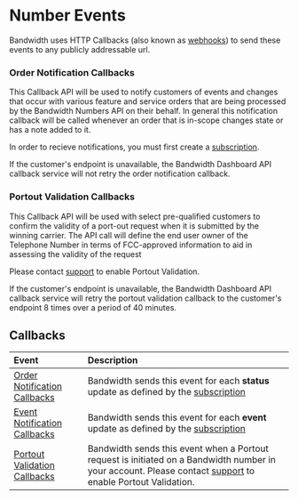 # Number Events

Bandwidth uses HTTP Callbacks (also known as [webhooks](https://webhooks.pbworks.com/w/page/13385124/FrontPage)) to send these events to any publicly addressable url.

### Order Notification Callbacks

This Callback API will be used to notify customers of events and changes that occur with various feature and service orders that are being processed by the Bandwidth Numbers API on their behalf. In general this notification callback will be called whenever an order that is in-scope changes state or has a note added to it.

In order to recieve notifications, you must first create a [subscription](../../account/subscriptions/about.md).

If the customer's endpoint is unavailable, the Bandwidth Dashboard API callback service will not retry the order notification callback.

### Portout Validation Callbacks

This Callback API will be used with select pre-qualified customers to confirm the validity of a port-out request when it is submitted by the winning carrier. The API call will define the end user owner of the Telephone Number in terms of FCC-approved information to aid in assessing the validity of the request

Please contact [support](https://support.bandwidth.com) to enable Portout Validation.

If the customer's endpoint is unavailable, the Bandwidth Dashboard API callback service will retry the portout validation callback to the customer's endpoint 8 times over a period of 40 minutes.

## Callbacks

| Event                                                | Description                                                                                                                                                                                  |
|:-----------------------------------------------------|:---------------------------------------------------------------------------------------------------------------------------------------------------------------------------------------------|
| [Order Notification Callbacks](orderNotification.md) | Bandwidth sends this event for each **status** update as defined by the [subscription](../../account/subscriptions/about.md)                                                                     |
| [Event Notification Callbacks](eventNotification.md) | Bandwidth sends this event for each **event** update as defined by the [subscription](../../account/subscriptions/about.md)
| [Portout Validation Callbacks](portoutValidation.md) | Bandwidth sends this event when a Portout request is initiated on a Bandwidth number in your account. Please contact [support](https://support.bandwidth.com) to enable Portout Validation. |
